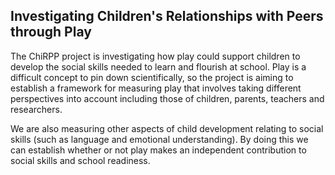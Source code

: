## Investigating Children's Relationships with Peers through Play

The ChiRPP project is investigating how play could support children to develop the social skills needed to learn and flourish at school. Play is a difficult concept to pin down scientifically, so the project is aiming to establish a framework for measuring play that involves taking different perspectives into account including those of children, parents, teachers and researchers.

We are also measuring other aspects of child development relating to social skills (such as language and emotional understanding). By doing this we can establish whether or not play makes an independent contribution to social skills and school readiness.
